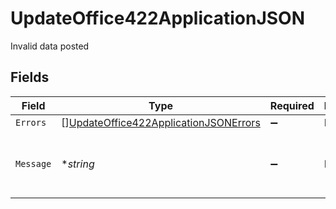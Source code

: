 # UpdateOffice422ApplicationJSON

Invalid data posted


## Fields

| Field                                                                                                     | Type                                                                                                      | Required                                                                                                  | Description                                                                                               | Example                                                                                                   |
| --------------------------------------------------------------------------------------------------------- | --------------------------------------------------------------------------------------------------------- | --------------------------------------------------------------------------------------------------------- | --------------------------------------------------------------------------------------------------------- | --------------------------------------------------------------------------------------------------------- |
| `Errors`                                                                                                  | [][UpdateOffice422ApplicationJSONErrors](../../models/operations/updateoffice422applicationjsonerrors.md) | :heavy_minus_sign:                                                                                        | N/A                                                                                                       |                                                                                                           |
| `Message`                                                                                                 | **string*                                                                                                 | :heavy_minus_sign:                                                                                        | N/A                                                                                                       | The given data was invalid.                                                                               |